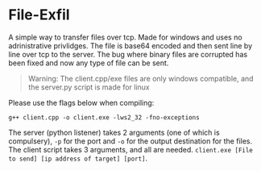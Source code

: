 # File-Exfil
A simple way to transfer files over tcp. Made for windows and uses no adrinistrative privlidges. The file is base64 encoded and then sent line by line over tcp to the server. The bug where binary files are corrupted has been fixed and now any type of file can be sent.

> Warning: The client.cpp/exe files are only windows compatible, and the server.py script is made for linux

Please use the flags below when compiling:
```CMD
g++ client.cpp -o client.exe -lws2_32 -fno-exceptions
```
The server (python listener) takes 2 arguments (one of which is compulsery), `-p` for the port and `-o` for the output destination for the files. The client script takes 3 arguments, and all are needed. `client.exe [File to send] [ip address of target] [port]`.




